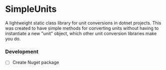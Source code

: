 # SimpleUnits
A lightweight static class library for unit conversions in dotnet projects. This was created to have simple methods for converting units without having to instantiate a new "unit" object, which other unit conversion libraries make you do.

### Development
- [ ] Create Nuget package
